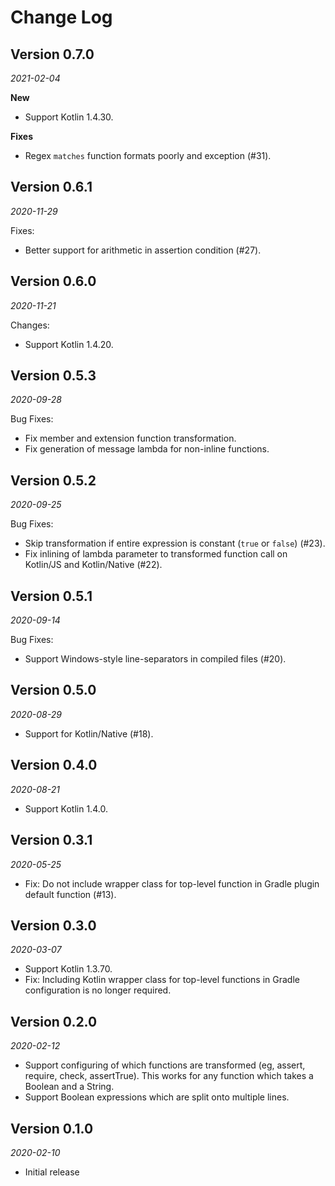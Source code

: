 Change Log
==========

## Version 0.7.0

_2021-02-04_

**New**
* Support Kotlin 1.4.30.

**Fixes**
* Regex `matches` function formats poorly and exception (#31).

## Version 0.6.1

_2020-11-29_

Fixes:
 * Better support for arithmetic in assertion condition (#27).

## Version 0.6.0

_2020-11-21_

Changes:
 * Support Kotlin 1.4.20.

## Version 0.5.3

_2020-09-28_

Bug Fixes:
 * Fix member and extension function transformation.
 * Fix generation of message lambda for non-inline functions.

## Version 0.5.2

_2020-09-25_

Bug Fixes:
 * Skip transformation if entire expression is constant (`true` or `false`)
   (#23).
 * Fix inlining of lambda parameter to transformed function call on Kotlin/JS
   and Kotlin/Native (#22).

## Version 0.5.1

_2020-09-14_

Bug Fixes:
 * Support Windows-style line-separators in compiled files (#20).

## Version 0.5.0

_2020-08-29_

 * Support for Kotlin/Native (#18).

## Version 0.4.0

_2020-08-21_

 * Support Kotlin 1.4.0.
 
## Version 0.3.1

_2020-05-25_

 * Fix: Do not include wrapper class for top-level function in Gradle plugin
   default function (#13).

## Version 0.3.0

_2020-03-07_

 * Support Kotlin 1.3.70.
 * Fix: Including Kotlin wrapper class for top-level functions in Gradle
   configuration is no longer required.

## Version 0.2.0

_2020-02-12_

 * Support configuring of which functions are transformed (eg, assert, require,
   check, assertTrue). This works for any function which takes a Boolean and a
   String. 
 * Support Boolean expressions which are split onto multiple lines.

## Version 0.1.0

_2020-02-10_

 * Initial release
